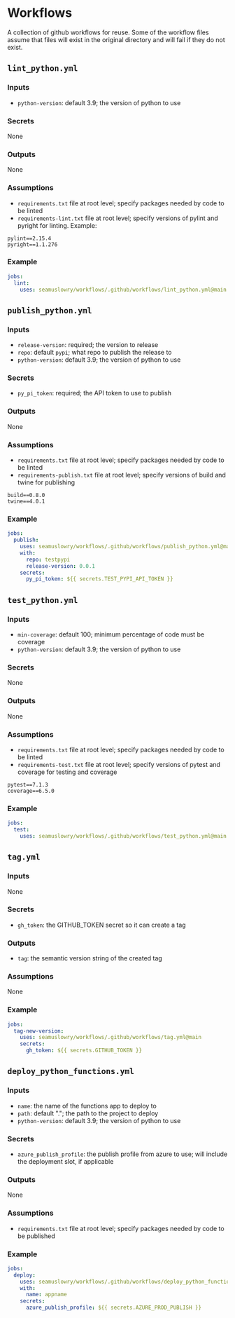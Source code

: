 # Workflows

A collection of github workflows for reuse. Some of the workflow files assume that files will exist in the original directory and will fail if they do not exist.

## `lint_python.yml`

### Inputs

- `python-version`: default 3.9; the version of python to use

### Secrets

None

### Outputs

None

### Assumptions

- `requirements.txt` file at root level; specify packages needed by code to be linted
- `requirements-lint.txt` file at root level; specify versions of pylint and pyright for linting. Example:

```
pylint==2.15.4
pyright==1.1.276
```

### Example

```yaml
jobs:
  lint:
    uses: seamuslowry/workflows/.github/workflows/lint_python.yml@main
```

## `publish_python.yml`

### Inputs

- `release-version`: required; the version to release
- `repo`: default `pypi`; what repo to publish the release to
- `python-version`: default 3.9; the version of python to use

### Secrets

- `py_pi_token`: required; the API token to use to publish

### Outputs

None

### Assumptions

- `requirements.txt` file at root level; specify packages needed by code to be linted
- `requirements-publish.txt` file at root level; specify versions of build and twine for publishing

```
build==0.8.0
twine==4.0.1
```

### Example

```yaml
jobs:
  publish:
    uses: seamuslowry/workflows/.github/workflows/publish_python.yml@main
    with:
      repo: testpypi
      release-version: 0.0.1
    secrets:
      py_pi_token: ${{ secrets.TEST_PYPI_API_TOKEN }}
```

## `test_python.yml`

### Inputs

- `min-coverage`: default 100; minimum percentage of code must be coverage
- `python-version`: default 3.9; the version of python to use

### Secrets

None

### Outputs

None

### Assumptions

- `requirements.txt` file at root level; specify packages needed by code to be linted
- `requirements-test.txt` file at root level; specify versions of pytest and coverage for testing and coverage

```
pytest==7.1.3
coverage==6.5.0
```

### Example

```yaml
jobs:
  test:
    uses: seamuslowry/workflows/.github/workflows/test_python.yml@main
```

## `tag.yml`

### Inputs

None

### Secrets

- `gh_token`: the GITHUB_TOKEN secret so it can create a tag

### Outputs

- `tag`: the semantic version string of the created tag

### Assumptions

None

### Example

```yaml
jobs:
  tag-new-version:
    uses: seamuslowry/workflows/.github/workflows/tag.yml@main
    secrets:
      gh_token: ${{ secrets.GITHUB_TOKEN }}
```

## `deploy_python_functions.yml`

### Inputs

- `name`: the name of the functions app to deploy to
- `path`: default "."; the path to the project to deploy
- `python-version`: default 3.9; the version of python to use

### Secrets

- `azure_publish_profile`: the publish profile from azure to use; will include the deployment slot, if applicable

### Outputs

None

### Assumptions

- `requirements.txt` file at root level; specify packages needed by code to be published

### Example

```yaml
jobs:
  deploy:
    uses: seamuslowry/workflows/.github/workflows/deploy_python_functions.yml@main
    with:
      name: appname
    secrets:
      azure_publish_profile: ${{ secrets.AZURE_PROD_PUBLISH }}
```
